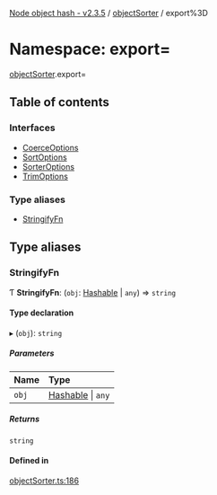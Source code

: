 [Node object hash - v2.3.5](../README.md) / [objectSorter](objectsorter.md) / export%3D

# Namespace: export=

[objectSorter](objectsorter.md).export=

## Table of contents

### Interfaces

- [CoerceOptions](../interfaces/objectsorter.export_.coerceoptions.md)
- [SortOptions](../interfaces/objectsorter.export_.sortoptions.md)
- [SorterOptions](../interfaces/objectsorter.export_.sorteroptions.md)
- [TrimOptions](../interfaces/objectsorter.export_.trimoptions.md)

### Type aliases

- [StringifyFn](objectsorter.export_.md#stringifyfn)

## Type aliases

### StringifyFn

Ƭ **StringifyFn**: (`obj`: [Hashable](../interfaces/hasher.export_.hashable.md) \| `any`) => `string`

#### Type declaration

▸ (`obj`): `string`

##### Parameters

| Name  | Type                                                          |
| :---- | :------------------------------------------------------------ |
| `obj` | [Hashable](../interfaces/hasher.export_.hashable.md) \| `any` |

##### Returns

`string`

#### Defined in

[objectSorter.ts:186](https://github.com/SkeLLLa/node-object-hash/blob/b1a7774/src/objectSorter.ts#L186)
